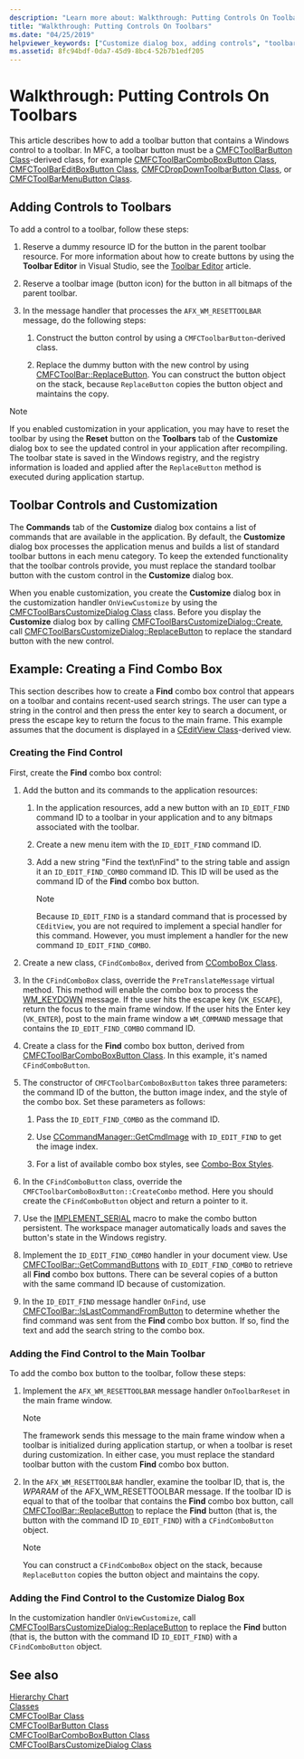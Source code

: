 ```yaml
---
description: "Learn more about: Walkthrough: Putting Controls On Toolbars"
title: "Walkthrough: Putting Controls On Toolbars"
ms.date: "04/25/2019"
helpviewer_keywords: ["Customize dialog box, adding controls", "toolbars [MFC], adding controls"]
ms.assetid: 8fc94bdf-0da7-45d9-8bc4-52b7b1edf205
---
```

# Walkthrough: Putting Controls On Toolbars

This article describes how to add a toolbar button that contains a Windows control to a toolbar. In MFC, a toolbar button must be a [CMFCToolBarButton Class](../mfc/reference/cmfctoolbarbutton-class.md)-derived class, for example [CMFCToolBarComboBoxButton Class](../mfc/reference/cmfctoolbarcomboboxbutton-class.md), [CMFCToolBarEditBoxButton Class](../mfc/reference/cmfctoolbareditboxbutton-class.md), [CMFCDropDownToolbarButton Class](../mfc/reference/cmfcdropdowntoolbarbutton-class.md), or [CMFCToolBarMenuButton Class](../mfc/reference/cmfctoolbarmenubutton-class.md).

## Adding Controls to Toolbars

To add a control to a toolbar, follow these steps:

1. Reserve a dummy resource ID for the button in the parent toolbar resource. For more information about how to create buttons by using the **Toolbar Editor** in Visual Studio, see the [Toolbar Editor](../windows/toolbar-editor.md) article.

1. Reserve a toolbar image (button icon) for the button in all bitmaps of the parent toolbar.

1. In the message handler that processes the `AFX_WM_RESETTOOLBAR` message, do the following steps:

   1. Construct the button control by using a `CMFCToolbarButton`-derived class.

   1. Replace the dummy button with the new control by using [CMFCToolBar::ReplaceButton](../mfc/reference/cmfctoolbar-class.md#replacebutton). You can construct the button object on the stack, because `ReplaceButton` copies the button object and maintains the copy.

> [!NOTE]
> If you enabled customization in your application, you may have to reset the toolbar by using the **Reset** button on the **Toolbars** tab of the **Customize** dialog box to see the updated control in your application after recompiling. The toolbar state is saved in the Windows registry, and the registry information is loaded and applied after the `ReplaceButton` method is executed during application startup.

## Toolbar Controls and Customization

The **Commands** tab of the **Customize** dialog box contains a list of commands that are available in the application. By default, the **Customize** dialog box processes the application menus and builds a list of standard toolbar buttons in each menu category. To keep the extended functionality that the toolbar controls provide, you must replace the standard toolbar button with the custom control in the **Customize** dialog box.

When you enable customization, you create the **Customize** dialog box in the customization handler `OnViewCustomize` by using the [CMFCToolBarsCustomizeDialog Class](../mfc/reference/cmfctoolbarscustomizedialog-class.md) class. Before you display the **Customize** dialog box by calling [CMFCToolBarsCustomizeDialog::Create](../mfc/reference/cmfctoolbarscustomizedialog-class.md#create), call [CMFCToolBarsCustomizeDialog::ReplaceButton](../mfc/reference/cmfctoolbarscustomizedialog-class.md#replacebutton) to replace the standard button with the new control.

## Example: Creating a Find Combo Box

This section describes how to create a **Find** combo box control that appears on a toolbar and contains recent-used search strings. The user can type a string in the control and then press the enter key to search a document, or press the escape key to return the focus to the main frame. This example assumes that the document is displayed in a [CEditView Class](../mfc/reference/ceditview-class.md)-derived view.

### Creating the Find Control

First, create the **Find** combo box control:

1. Add the button and its commands to the application resources:

   1. In the application resources, add a new button with an `ID_EDIT_FIND` command ID to a toolbar in your application and to any bitmaps associated with the toolbar.

   1. Create a new menu item with the `ID_EDIT_FIND` command ID.

   1. Add a new string "Find the text\nFind" to the string table and assign it an `ID_EDIT_FIND_COMBO` command ID. This ID will be used as the command ID of the **Find** combo box button.

        > [!NOTE]
        > Because `ID_EDIT_FIND` is a standard command that is processed by `CEditView`, you are not required to implement a special handler for this command.  However, you must implement a handler for the new command `ID_EDIT_FIND_COMBO`.

1. Create a new class, `CFindComboBox`, derived from [CComboBox Class](../mfc/reference/ccombobox-class.md).

1. In the `CFindComboBox` class, override the `PreTranslateMessage` virtual method. This method will enable the combo box to process the [WM_KEYDOWN](/windows/win32/inputdev/wm-keydown) message. If the user hits the escape key (`VK_ESCAPE`), return the focus to the main frame window. If the user hits the Enter key (`VK_ENTER`), post to the main frame window a `WM_COMMAND` message that contains the `ID_EDIT_FIND_COMBO` command ID.

1. Create a class for the **Find** combo box button, derived from [CMFCToolBarComboBoxButton Class](../mfc/reference/cmfctoolbarcomboboxbutton-class.md). In this example, it's named `CFindComboButton`.

1. The constructor of `CMFCToolbarComboBoxButton` takes three parameters: the command ID of the button, the button image index, and the style of the combo box. Set these parameters as follows:

   1. Pass the `ID_EDIT_FIND_COMBO` as the command ID.

   1. Use [CCommandManager::GetCmdImage](reference/internal-classes.md) with `ID_EDIT_FIND` to get the image index.

   1. For a list of available combo box styles, see [Combo-Box Styles](../mfc/reference/styles-used-by-mfc.md#combo-box-styles).

1. In the `CFindComboButton` class, override the `CMFCToolbarComboBoxButton::CreateCombo` method. Here you should create the `CFindComboButton` object and return a pointer to it.

1. Use the [IMPLEMENT_SERIAL](../mfc/reference/run-time-object-model-services.md#implement_serial) macro to make the combo button persistent. The workspace manager automatically loads and saves the button's state in the Windows registry.

1. Implement the `ID_EDIT_FIND_COMBO` handler in your document view. Use [CMFCToolBar::GetCommandButtons](../mfc/reference/cmfctoolbar-class.md#getcommandbuttons) with `ID_EDIT_FIND_COMBO` to retrieve all **Find** combo box buttons. There can be several copies of a button with the same command ID because of customization.

1. In the `ID_EDIT_FIND` message handler `OnFind`, use [CMFCToolBar::IsLastCommandFromButton](../mfc/reference/cmfctoolbar-class.md#islastcommandfrombutton) to determine whether the find command was sent from the **Find** combo box button. If so, find the text and add the search string to the combo box.

### Adding the Find Control to the Main Toolbar

To add the combo box button to the toolbar, follow these steps:

1. Implement the `AFX_WM_RESETTOOLBAR` message handler `OnToolbarReset` in the main frame window.

    > [!NOTE]
    > The framework sends this message to the main frame window when a toolbar is initialized during application startup, or when a toolbar is reset during customization. In either case, you must replace the standard toolbar button with the custom **Find** combo box button.

1. In the `AFX_WM_RESETTOOLBAR` handler, examine the toolbar ID, that is, the *WPARAM* of the AFX_WM_RESETTOOLBAR message. If the toolbar ID is equal to that of the toolbar that contains the **Find** combo box button, call [CMFCToolBar::ReplaceButton](../mfc/reference/cmfctoolbar-class.md#replacebutton) to replace the **Find** button (that is, the button with the command ID `ID_EDIT_FIND`) with a `CFindComboButton` object.

    > [!NOTE]
    > You can construct a `CFindComboBox` object on the stack, because `ReplaceButton` copies the button object and maintains the copy.

### Adding the Find Control to the Customize Dialog Box

In the customization handler `OnViewCustomize`, call [CMFCToolBarsCustomizeDialog::ReplaceButton](../mfc/reference/cmfctoolbarscustomizedialog-class.md#replacebutton) to replace the **Find** button (that is, the button with the command ID `ID_EDIT_FIND`) with a `CFindComboButton` object.

## See also

[Hierarchy Chart](../mfc/hierarchy-chart.md)<br/>
[Classes](../mfc/reference/mfc-classes.md)<br/>
[CMFCToolBar Class](../mfc/reference/cmfctoolbar-class.md)<br/>
[CMFCToolBarButton Class](../mfc/reference/cmfctoolbarbutton-class.md)<br/>
[CMFCToolBarComboBoxButton Class](../mfc/reference/cmfctoolbarcomboboxbutton-class.md)<br/>
[CMFCToolBarsCustomizeDialog Class](../mfc/reference/cmfctoolbarscustomizedialog-class.md)
